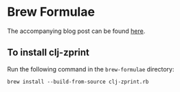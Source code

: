 # Brew Formulae

The accompanying blog post can be found [here](https://andersmurphy.com/2020/08/18/homebrew-write-your-own-brew-formula.html).

## To install clj-zprint

Run the following command in the `brew-formulae` directory:

`brew install --build-from-source clj-zprint.rb`
